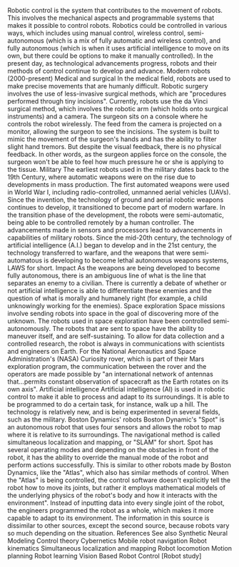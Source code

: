 Robotic control is the system that contributes to the movement of
robots. This involves the mechanical aspects and programmable systems
that makes it possible to control robots. Robotics could be controlled
in various ways, which includes using manual control, wireless control,
semi-autonomous (which is a mix of fully automatic and wireless
control), and fully autonomous (which is when it uses artificial
intelligence to move on its own, but there could be options to make it
manually controlled). In the present day, as technological advancements
progress, robots and their methods of control continue to develop and
advance. Modern robots (2000-present) Medical and surgical In the
medical field, robots are used to make precise movements that are
humanly difficult. Robotic surgery involves the use of less-invasive
surgical methods, which are "procedures performed through tiny
incisions". Currently, robots use the da Vinci surgical method, which
involves the robotic arm (which holds onto surgical instruments) and a
camera. The surgeon sits on a console where he controls the robot
wirelessly. The feed from the camera is projected on a monitor, allowing
the surgeon to see the incisions. The system is built to mimic the
movement of the surgeon's hands and has the ability to filter slight
hand tremors. But despite the visual feedback, there is no physical
feedback. In other words, as the surgeon applies force on the console,
the surgeon won't be able to feel how much pressure he or she is
applying to the tissue. Military The earliest robots used in the
military dates back to the 19th Century, where automatic weapons were on
the rise due to developments in mass production. The first automated
weapons were used in World War I, including radio-controlled, unmanned
aerial vehicles (UAVs). Since the invention, the technology of ground
and aerial robotic weapons continues to develop, it transitioned to
become part of modern warfare. In the transition phase of the
development, the robots were semi-automatic, being able to be controlled
remotely by a human controller. The advancements made in sensors and
processors lead to advancements in capabilities of military robots.
Since the mid-20th century, the technology of artificial intelligence
(A.I.) began to develop and in the 21st century, the technology
transferred to warfare, and the weapons that were semi-automatous is
developing to become lethal autonomous weapons systems, LAWS for short.
Impact As the weapons are being developed to become fully autonomous,
there is an ambiguous line of what is the line that separates an enemy
to a civilian. There is currently a debate of whether or not artificial
intelligence is able to differentiate these enemies and the question of
what is morally and humanely right (for example, a child unknowingly
working for the enemies). Space exploration Space missions involve
sending robots into space in the goal of discovering more of the
unknown. The robots used in space exploration have been controlled
semi-autonomously. The robots that are sent to space have the ability to
maneuver itself, and are self-sustaining. To allow for data collection
and a controlled research, the robot is always in communications with
scientists and engineers on Earth. For the National Aeronautics and
Space Administration's (NASA) Curiosity rover, which is part of their
Mars exploration program, the communication between the rover and the
operators are made possible by "an international network of antennas
that...permits constant observation of spacecraft as the Earth rotates
on its own axis". Artificial intelligence Artificial intelligence (AI)
is used in robotic control to make it able to process and adapt to its
surroundings. It is able to be programmed to do a certain task, for
instance, walk up a hill. The technology is relatively new, and is being
experimented in several fields, such as the military. Boston Dynamics\'
robots Boston Dynamic's "Spot" is an autonomous robot that uses four
sensors and allows the robot to map where it is relative to its
surroundings. The navigational method is called simultaneous
localization and mapping, or "SLAM" for short. Spot has several
operating modes and depending on the obstacles in front of the robot, it
has the ability to override the manual mode of the robot and perform
actions successfully. This is similar to other robots made by Boston
Dynamics, like the "Atlas", which also has similar methods of control.
When the "Atlas" is being controlled, the control software doesn't
explicitly tell the robot how to move its joints, but rather it employs
mathematical models of the underlying physics of the robot's body and
how it interacts with the environment". Instead of inputting data into
every single joint of the robot, the engineers programmed the robot as a
whole, which makes it more capable to adapt to its environment. The
information in this source is dissimilar to other sources, except the
second source, because robots vary so much depending on the situation.
References See also Synthetic Neural Modeling Control theory Cybernetics
Mobile robot navigation Robot kinematics Simultaneous localization and
mapping Robot locomotion Motion planning Robot learning Vision Based
Robot Control \[Robot study\]
